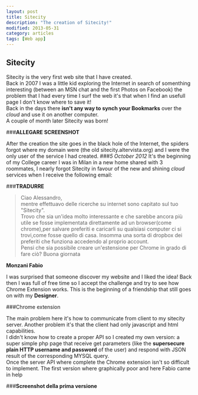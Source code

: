 ```yaml
---
layout: post
title: Sitecity
description: "The creation of Sitecity!"
modified: 2013-05-31
category: articles
tags: [Web app]
---
```

## Sitecity

Sitecity is the very first web site that I have created.  
Back in 2007 I was a little kid exploring the Internet in search of somenthing interesting (between an MSN chat and the first Photos on Facebook) the problem that I had every time I surf the web it's that when I find an usefull page I don't know where to save it!  
Back in the days there **isn't any way to synch your Bookmarks** over the *cloud* and use it on another computer.  
A couple of month later Sitecity was born!

###**ALLEGARE SCREENSHOT**

After the creation the site goes in the black hole of the Internet, the spiders forgot where my domain were (the old sitecity.altervista.org) and I were the only user of the service I had created.
###*5 October 2012*
It's the beginning of my College career I was in Milan in a new home shared with 3 roommates, I nearly forgot Sitecity in favour of the new and shining *cloud* services when I receive the following email:

###**TRADURRE**

>Ciao Alessandro,
<br>mentre effettuavo delle ricerche su internet sono capitato sul tuo "Sitecity".
<br>Trovo che sia un'idea molto interessante e che sarebbe ancora più utile se fosse implementata direttamente ad un browser(come chrome),per salvare preferiti e caricarli su qualsiasi computer ci si trovi,come fosse quello di casa.
Insomma una sorta di dropbox dei preferiti che funziona accedendo al proprio account.
<br>Pensi che sia possibile creare un'estensione per Chrome in grado di fare ciò?
Buona giornata

**Monzani Fabio**

I was surprised that someone discover my website and I liked the idea! Back then I was full of free time so I accept the challenge and try to see how Chrome Extension works.
This is the beginning of a friendship that still goes on with my **Designer**.

###Chrome extension

The main problem here it's how to communicate from client to my sitecity server. Another problem it's that the client had only javascript and html capabilities. 
<br>I didn't know how to create a proper API so I created my own version:
a super simple php page that receive get parameters (like the **supersecure plain HTTP username and password** of the user) and respond with JSON result of the corresponding MYSQL query. 
<br>Once the server API where complete the Chrome extension isn't so difficult to implement. The first version where graphically poor and here Fabio came in help

###**Screenshot della prima versione**